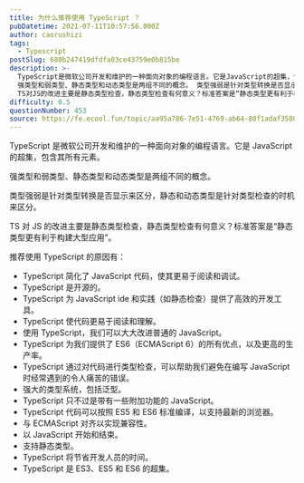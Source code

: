 ```yaml
---
title: 为什么推荐使用 TypeScript ？
pubDatetime: 2021-07-11T10:57:56.000Z
author: caorushizi
tags:
  - Typescript
postSlug: 680b247419dfdfa03ce43759e0b815be
description: >-
  TypeScript是微软公司开发和维护的一种面向对象的编程语言。它是JavaScript的超集，包含其所有元素。
  强类型和弱类型、静态类型和动态类型是两组不同的概念。 类型强弱是针对类型转换是否显示来区分，静态和动态类型是针对类型检查的时机来区分。
  TS对JS的改进主要是静态类型检查，静态类型检查有何意义？标准答案是“静态类型更有利于构建大型应用”。 推荐使用TypeScript的原因有： Ty
difficulty: 0.5
questionNumber: 453
source: https://fe.ecool.fun/topic/aa95a786-7e51-4769-ab64-80f1adaf3580
---
```


TypeScript 是微软公司开发和维护的一种面向对象的编程语言。它是 JavaScript 的超集，包含其所有元素。

强类型和弱类型、静态类型和动态类型是两组不同的概念。

类型强弱是针对类型转换是否显示来区分，静态和动态类型是针对类型检查的时机来区分。

TS 对 JS 的改进主要是静态类型检查，静态类型检查有何意义？标准答案是“静态类型更有利于构建大型应用”。

推荐使用 TypeScript 的原因有：

- TypeScript 简化了 JavaScript 代码，使其更易于阅读和调试。
- TypeScript 是开源的。
- TypeScript 为 JavaScript ide 和实践（如静态检查）提供了高效的开发工具。
- TypeScript 使代码更易于阅读和理解。
- 使用 TypeScript，我们可以大大改进普通的 JavaScript。
- TypeScript 为我们提供了 ES6（ECMAScript 6）的所有优点，以及更高的生产率。
- TypeScript 通过对代码进行类型检查，可以帮助我们避免在编写 JavaScript 时经常遇到的令人痛苦的错误。
- 强大的类型系统，包括泛型。
- TypeScript 只不过是带有一些附加功能的 JavaScript。
- TypeScript 代码可以按照 ES5 和 ES6 标准编译，以支持最新的浏览器。
- 与 ECMAScript 对齐以实现兼容性。
- 以 JavaScript 开始和结束。
- 支持静态类型。
- TypeScript 将节省开发人员的时间。
- TypeScript 是 ES3、ES5 和 ES6 的超集。
